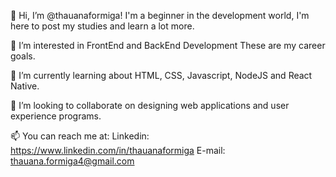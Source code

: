  👋 Hi, I’m @thauanaformiga! 
  I'm a beginner in the development world, I'm here to post my studies and learn a lot more. 

  👀 I’m interested in FrontEnd and BackEnd Development
  These are my career goals. 

  🌱 I’m currently learning about HTML, CSS, Javascript, NodeJS and React Native. 

  💞️ I’m looking to collaborate on designing web applications and user experience programs. 

  📫 You can reach me at: 
  Linkedin: https://www.linkedin.com/in/thauanaformiga
  E-mail: thauana.formiga4@gmail.com

